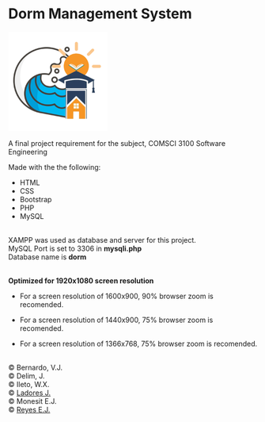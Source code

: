 # Dorm Management System
<img src="logo.png" width=200px>

A final project requirement for the subject, COMSCI 3100 Software Engineering

Made with the the following:
* HTML
* CSS
* Bootstrap
* PHP
* MySQL
  
<br>
XAMPP was used as database and server for this project.<br>
MySQL Port is set to 3306 in <b>mysqli.php</b><br>
Database name is <b>dorm</b><br><br>

<b>Optimized for 1920x1080 screen resolution</b><br>

* For a screen resolution of 1600x900, 90% browser zoom is recomended.

* For a screen resolution of 1440x900, 75% browser zoom is recomended.

* For a screen resolution of 1366x768, 75% browser zoom is recomended.

<br>
&#169; Bernardo, V.J. <br>
&#169; Delim, J. <br>
&#169; Ileto, W.X. <br>
&#169; <a href="https://github.com/jstnldrs05">Ladores J.</a><br>
&#169; Monesit E.J. <br>
&#169; <a href="https://github.com/KrakenSushi">Reyes E.J.</a><br>


